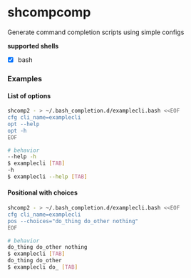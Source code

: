 # shcompcomp
Generate command completion scripts using simple configs

**supported shells**
- [x] bash


### Examples
#### List of options
```bash
shcomp2 - > ~/.bash_completion.d/examplecli.bash <<EOF
cfg cli_name=examplecli
opt --help
opt -h
EOF

# behavior
--help -h
$ examplecli [TAB]
-h
$ examplecli --help [TAB]
```

#### Positional with choices
```bash
shcomp2 - > ~/.bash_completion.d/examplecli.bash <<EOF
cfg cli_name=examplecli
pos --choices="do_thing do_other nothing"
EOF

# behavior
do_thing do_other nothing
$ examplecli [TAB]
do_thing do_other
$ examplecli do_ [TAB]
```
